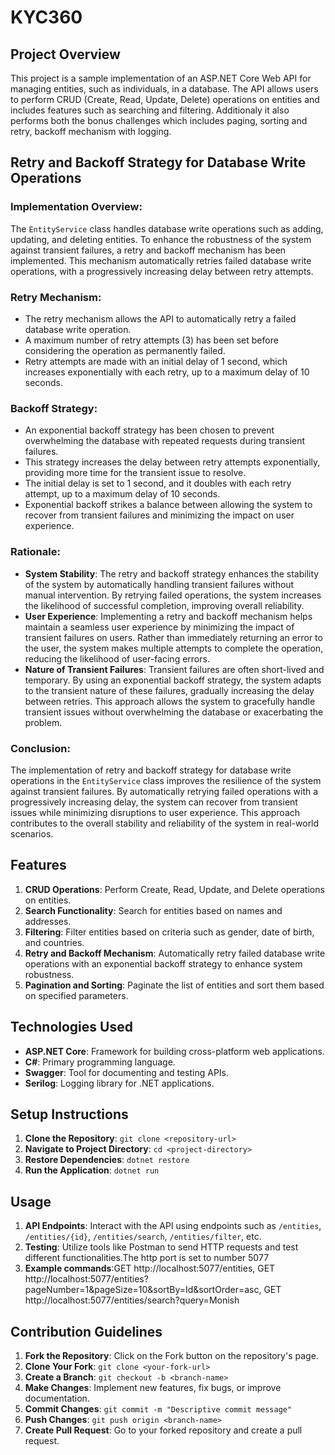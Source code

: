 # KYC360

## Project Overview

This project is a sample implementation of an ASP.NET Core Web API for managing entities, such as individuals, in a database. The API allows users to perform CRUD (Create, Read, Update, Delete) operations on entities and includes features such as searching and filtering. Additionaly it also performs both the bonus challenges which includes paging, sorting and retry, backoff mechanism with logging.

## Retry and Backoff Strategy for Database Write Operations

### Implementation Overview:

The `EntityService` class handles database write operations such as adding, updating, and deleting entities. To enhance the robustness of the system against transient failures, a retry and backoff mechanism has been implemented. This mechanism automatically retries failed database write operations, with a progressively increasing delay between retry attempts.

### Retry Mechanism:

- The retry mechanism allows the API to automatically retry a failed database write operation.
- A maximum number of retry attempts (3) has been set before considering the operation as permanently failed.
- Retry attempts are made with an initial delay of 1 second, which increases exponentially with each retry, up to a maximum delay of 10 seconds.

### Backoff Strategy:

- An exponential backoff strategy has been chosen to prevent overwhelming the database with repeated requests during transient failures.
- This strategy increases the delay between retry attempts exponentially, providing more time for the transient issue to resolve.
- The initial delay is set to 1 second, and it doubles with each retry attempt, up to a maximum delay of 10 seconds.
- Exponential backoff strikes a balance between allowing the system to recover from transient failures and minimizing the impact on user experience.

### Rationale:

- **System Stability**: The retry and backoff strategy enhances the stability of the system by automatically handling transient failures without manual intervention. By retrying failed operations, the system increases the likelihood of successful completion, improving overall reliability.
- **User Experience**: Implementing a retry and backoff mechanism helps maintain a seamless user experience by minimizing the impact of transient failures on users. Rather than immediately returning an error to the user, the system makes multiple attempts to complete the operation, reducing the likelihood of user-facing errors.
- **Nature of Transient Failures**: Transient failures are often short-lived and temporary. By using an exponential backoff strategy, the system adapts to the transient nature of these failures, gradually increasing the delay between retries. This approach allows the system to gracefully handle transient issues without overwhelming the database or exacerbating the problem.

### Conclusion:

The implementation of retry and backoff strategy for database write operations in the `EntityService` class improves the resilience of the system against transient failures. By automatically retrying failed operations with a progressively increasing delay, the system can recover from transient issues while minimizing disruptions to user experience. This approach contributes to the overall stability and reliability of the system in real-world scenarios.

## Features

1. **CRUD Operations**: Perform Create, Read, Update, and Delete operations on entities.
2. **Search Functionality**: Search for entities based on names and addresses.
3. **Filtering**: Filter entities based on criteria such as gender, date of birth, and countries.
4. **Retry and Backoff Mechanism**: Automatically retry failed database write operations with an exponential backoff strategy to enhance system robustness.
5. **Pagination and Sorting**: Paginate the list of entities and sort them based on specified parameters.

## Technologies Used

- **ASP.NET Core**: Framework for building cross-platform web applications.
- **C#**: Primary programming language.
- **Swagger**: Tool for documenting and testing APIs.
- **Serilog**: Logging library for .NET applications.

## Setup Instructions

1. **Clone the Repository**: `git clone <repository-url>`
2. **Navigate to Project Directory**: `cd <project-directory>`
3. **Restore Dependencies**: `dotnet restore`
4. **Run the Application**: `dotnet run`

## Usage

1. **API Endpoints**: Interact with the API using endpoints such as `/entities`, `/entities/{id}`, `/entities/search`, `/entities/filter`, etc.
2. **Testing**: Utilize tools like Postman to send HTTP requests and test different functionalities.The http port is set to number 5077
3. **Example commands**:GET http://localhost:5077/entities, GET http://localhost:5077/entities?pageNumber=1&pageSize=10&sortBy=Id&sortOrder=asc, GET http://localhost:5077/entities/search?query=Monish

## Contribution Guidelines

1. **Fork the Repository**: Click on the Fork button on the repository's page.
2. **Clone Your Fork**: `git clone <your-fork-url>`
3. **Create a Branch**: `git checkout -b <branch-name>`
4. **Make Changes**: Implement new features, fix bugs, or improve documentation.
5. **Commit Changes**: `git commit -m "Descriptive commit message"`
6. **Push Changes**: `git push origin <branch-name>`
7. **Create Pull Request**: Go to your forked repository and create a pull request.



